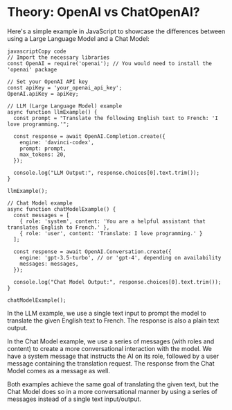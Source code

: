 # Theory: OpenAI vs ChatOpenAI?

Here's a simple example in JavaScript to showcase the differences between using a Large Language Model and a Chat Model:

```
javascriptCopy code
// Import the necessary libraries
const OpenAI = require('openai'); // You would need to install the 'openai' package

// Set your OpenAI API key
const apiKey = 'your_openai_api_key';
OpenAI.apiKey = apiKey;

// LLM (Large Language Model) example
async function llmExample() {
  const prompt = "Translate the following English text to French: 'I love programming.'";

  const response = await OpenAI.Completion.create({
    engine: 'davinci-codex',
    prompt: prompt,
    max_tokens: 20,
  });

  console.log("LLM Output:", response.choices[0].text.trim());
}

llmExample();

// Chat Model example
async function chatModelExample() {
  const messages = [
    { role: 'system', content: 'You are a helpful assistant that translates English to French.' },
    { role: 'user', content: 'Translate: I love programming.' }
  ];

  const response = await OpenAI.Conversation.create({
    engine: 'gpt-3.5-turbo', // or 'gpt-4', depending on availability
    messages: messages,
  });

  console.log("Chat Model Output:", response.choices[0].text.trim());
}

chatModelExample();

```

In the LLM example, we use a single text input to prompt the model to translate the given English text to French. The response is also a plain text output.

In the Chat Model example, we use a series of messages (with roles and content) to create a more conversational interaction with the model. We have a system message that instructs the AI on its role, followed by a user message containing the translation request. The response from the Chat Model comes as a message as well.

Both examples achieve the same goal of translating the given text, but the Chat Model does so in a more conversational manner by using a series of messages instead of a single text input/output.
